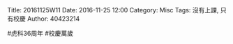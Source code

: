 Title: 20161125W11
Date: 2016-11-25 12:00
Category: Misc
Tags: 沒有上課, 只有校慶
Author: 40423214

#虎科36周年
#校慶萬歲